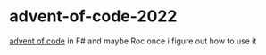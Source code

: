 # advent-of-code-2022

[advent of code](https://adventofcode.com/) in F\# and maybe Roc once i figure out how to use it